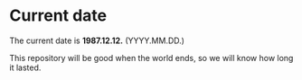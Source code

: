 # Current date

The current date is **1987.12.12.** (YYYY.MM.DD.)

This repository will be good when the world ends, so we will know how long it lasted.